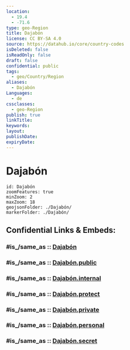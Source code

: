 ```yaml
---
location:
  - 19.4
  - -71.6
type: geo-Region
title: Dajabón
license: CC BY-SA 4.0
source: https://datahub.io/core/country-codes
isDeleted: false
isReadOnly: false
draft: false
confidential: public
tags:
  - geo/Country/Region
aliases:
  - Dajabón
Languages:
  - de
cssclasses:
  - geo-Region
publish: true
linkTitle:
keywords:
layout:
publishDate:
expiryDate:
---
```


# Dajabón

```leaflet
id: Dajabón
zoomFeatures: true 
minZoom: 2 
maxZoom: 18
geojsonFolder: ./Dajabón/
markerFolder: ./Dajabón/
```


## Confidential Links & Embeds: 

### #is_/same_as :: [Dajabón](/_Standards/Earth/Continent/America~Caribbean/Dominican_Rep/provinces~Dominican_Rep/Dajabón.md) 

### #is_/same_as :: [Dajabón.public](/_public/Earth/Continent/America~Caribbean/Dominican_Rep/provinces~Dominican_Rep/Dajabón.public.md) 

### #is_/same_as :: [Dajabón.internal](/_internal/Earth/Continent/America~Caribbean/Dominican_Rep/provinces~Dominican_Rep/Dajabón.internal.md) 

### #is_/same_as :: [Dajabón.protect](/_protect/Earth/Continent/America~Caribbean/Dominican_Rep/provinces~Dominican_Rep/Dajabón.protect.md) 

### #is_/same_as :: [Dajabón.private](/_private/Earth/Continent/America~Caribbean/Dominican_Rep/provinces~Dominican_Rep/Dajabón.private.md) 

### #is_/same_as :: [Dajabón.personal](/_personal/Earth/Continent/America~Caribbean/Dominican_Rep/provinces~Dominican_Rep/Dajabón.personal.md) 

### #is_/same_as :: [Dajabón.secret](/_secret/Earth/Continent/America~Caribbean/Dominican_Rep/provinces~Dominican_Rep/Dajabón.secret.md)


